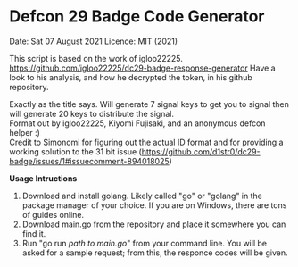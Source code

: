 # Defcon 29 Badge Code Generator

Date: Sat 07 August 2021
Licence: MIT (2021)

This script is based on the work of igloo22225.
https://github.com/igloo22225/dc29-badge-response-generator
Have a look to his analysis, and how he decrypted the token, in his github repository.

Exactly as the title says. Will generate 7 signal keys to get you to signal then will generate 20 keys to distribute the signal.  
Format out by igloo22225, Kiyomi Fujisaki, and an anonymous defcon helper :)  
Credit to Simonomi for figuring out the actual ID format and for providing a working solution to the 31 bit issue (https://github.com/d1str0/dc29-badge/issues/1#issuecomment-894018025)  
  
**Usage Intructions**  
1) Download and install golang. Likely called "go" or "golang" in the package manager of your choice. If you are on Windows, there are tons of guides online.  
2) Download main.go from the repository and place it somewhere you can find it.  
3) Run "go run *path to main.go*" from your command line. You will be asked for a sample request; from this, the responce codes will be given.  

